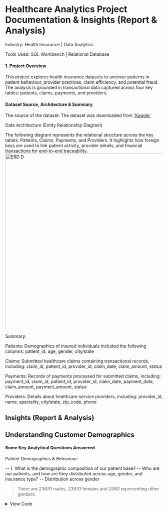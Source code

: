 # Healthcare Analytics Project Documentation & Insights (Report & Analysis)

Industry: Health Insurance | Data Analytics

Tools Used: SQL Workbench | Relational Database
 
#### 1. Project Overview
This project explores health insurance datasets to uncover patterns in patient behaviour, provider practices, claim efficiency, and potential fraud. The analysis is grounded in transactional data captured across four key tables: patients, claims, payments, and providers.

#### Dataset Source, Architecture & Summary
The source of the dataset: The dataset was downloaded from ['Kaggle'](https://www.kaggle.com/datasets/jaiswalmagic1/healthcare-fraud-detection-dataset1)

Data Architecture (Entity Relationship Diagram)

The following diagram represents the relational structure across the key tables: Patients, Claims, Payments, and Providers. It highlights how foreign keys are used to link patient activity, provider details, and financial transactions for end-to-end traceability.
<img width="560" height="560" alt="ERD D" src="https://github.com/user-attachments/assets/e9ce5637-be3f-4658-ba5f-3a20e9997bbb" />

Summary: 

Patients: Demographics of insured individuals included the following columns: patient_id, age, gender, city/state

Claims: Submitted healthcare claims containing transactional records, including: claim_id, patient_id, provider_id, claim_date, claim_amount, status

Payments: Records of payments processed for submitted claims, including: payment_id, claim_id, patient_id, provider_id, claim_date, payment_date, claim_amount, payment_amount, status

Providers: Details about healthcare service providers, including: provider_id, name, speciality, city/state, zip_code, phone

## Insights (Report & Analysis)
## Understanding Customer Demographics
#### Some Key Analytical Questions Answered

Patient Demographics & Behaviour: 

-- 1.  What is the demographic composition of our patient base?
-- Who are our patients, and how are they distributed across age, gender, and insurance type?
-- Distribution across gender


> There are	*23970* males,	*23970* females and	*2060* representing other genders. 
<details>
  <summary>View Code</summary>
 
  ```sql
  select gender, count(gender) as Number
from patients
group by gender
order by number desc;
  ```
-- Distribution across age
>
<details>
  <summary>View Code</summary>
 
 ```sql
select
CASE 
 When age < 18 then 'Below 18'
 when age between 18 and 30 then 'Young Adult'
 when age between 31 and 49 then 'Senior Adult'
ELSE 'Retirees'
End as Age_group, count(*) as TNoP
from patients
group by age_group
order by age_group desc;
```

-- 2. Which cities or states have the highest concentration of patients?
-- “Where are our patients located geographically?”

> Washington leads with the highest patient population, indicating a potential cluster of healthcare engagement or service demand in that state.

``` sql
select state, count(*) AS Pop
from patients
group by state
order by pop desc
limit 5;
```

| state          | Pop          |
|----------------|--------------|
| Washington     | 1063         |
| Kansas         | 1053         |
| Oklahoma       | 1054         |
| Pennsylvania   | 1041         |
| Missouri       | 1039         |


-- 3. What is the age and gender breakdown across cities or states?
-- “Are seniors more concentrated in certain cities or is a city more female-dominant?”
SELECT 
  state,
  gender,
  CASE 
    WHEN age < 18 THEN '0-17'
    WHEN age BETWEEN 18 AND 34 THEN '18-34'
    WHEN age BETWEEN 35 AND 54 THEN '35-54'
    WHEN age BETWEEN 55 AND 74 THEN '55-74'
    ELSE '75+'
  END AS age_group,
  COUNT(*) AS patient_count
FROM patients
GROUP BY state, gender, age_group
ORDER BY state, gender, age_group;

-- 4. Are there underserved or low-volume zip codes?
-- “Where do we have few patients, and possibly poor reach or service?
select zip_code, count(*) NoPZ
from patients
group by zip_code
order by NoPZ Asc
Limit 10;







Claims Analysis: 

- What is the average claim amount per provider?

- How many claims are submitted per patient on average?

- What is the monthly trend of submitted claims?

Payments Analysis: 

- What is the average payment amount per provider?

- What is the time lag between claim and payment?

- What percentage of claims were paid in full?

Provider Insights: 

- Which specialities submit the most claims?

- Which states or cities have the most active providers?

- Are there providers serving patients from multiple states?

Fraud & Behavioural Patterns: 

- Are there providers who submit many high-value claims in short timeframes?

- Are there any patients with consistent full payments received within one day?

- Do any patients have significantly higher claim frequencies than average?

#### Join-Based Relationship Analysis

Provider-Patient Relationship Mapping
 → Tracked patient loyalty by counting distinct patients per provider.

Claim vs Payment Matching
 → Compared claim and payment values to identify over- and underpayments.




